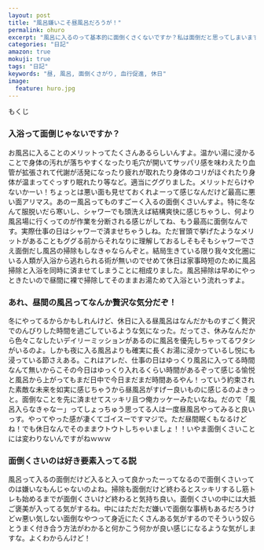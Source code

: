```yaml
---
layout: post
title: "風呂嫌いこそ昼風呂だろうが！"
permalink: ohuro
excerpt: "風呂に入るのって基本的に面倒くさくないですか？私は面倒だと思ってしまいます。出来れば風呂に入らずに身体を綺麗に出来る魔法とかあったら良いなとか思っちゃいます。しかし休日の昼風呂はなんかアリなんですよ"
categories: "日記"
amazon: true
mokuji: true
tags: "日記"
keywords: "昼, 風呂, 面倒くさがり, 血行促進, 休日"
image:
  feature: huro.jpg
---
```


<div id="mokuji"><span>もくじ</span></div>

### 入浴って面倒じゃないですか？

お風呂に入ることのメリットってたくさんあるらしいんすよ。温かい湯に浸かることで身体の汚れが落ちやすくなったり毛穴が開いてサッパリ感を味わえたり血管が拡張されて代謝が活発になったり疲れが取れたり身体のコリがほぐれたり身体が温まってぐっすり眠れたり等など。適当にググりました。メリットだらけやないかーい！ちょっとは悪い面も見せておくれよーって感じなんだけど最高に悪い面アリマス。あのー風呂ってものすごーく入るの面倒くさいんすよ。特に冬なんて服脱いだら寒いし、シャワーでも頭洗えば結構爽快に感じちゃうし、何より風呂場に行くってのが作業を分断される感じがしてね、もう最高に面倒なんです。実際仕事の日はシャワーで済ませちゃうしね。ただ冒頭で挙げたようなメリットがあることもググる前からそれなりに理解しておるしそもそもシャワーでさえ面倒だし風呂の掃除もしなきゃならんぞと。結局生きている限り我々文化圏にいる人類が入浴から逃れられる術が無いのでせめて休日は家事時短のために風呂掃除と入浴を同時に済ませてしまうことに相成りました。風呂掃除は早めにやっときたいので昼間に裸で掃除してそのままお湯ためて入浴という流れっすよ。

### あれ、昼間の風呂ってなんか贅沢な気分だぞ！

冬にやってるからかもしれんけど、休日に入る昼風呂はなんだかものすごく贅沢でのんびりした時間を過ごしているような気になった。だってさ、休みなんだから色々こなしたいデイリーミッションがあるのに風呂を優先しちゃってるワタシがいるのよ。しかも夜に入る風呂よりも確実に長くお湯に浸かっているし悦にも浸っている節さえある。これはアレだ、仕事の日はゆっくり風呂に入ってる時間なんて無いからこその今日はゆっくり入れるくらい時間があるぞって感じる愉悦と風呂から上がってもまだ日中で今日まだまだ時間あるやん！っていう約束された素敵な未来を如実に感じちゃうから昼風呂がすげー良いものに感じるのよきっと。面倒なことを先に済ませてスッキリ且つ俺カッケーみたいなね。だので「風呂入らなきゃなー」ってしょっちゅう思ってる人は一度昼風呂やってみると良いっす。やってやった感が凄くてゴイスーですマジで。ただ昼間眠くもなるけどね！でも休日なんでそのままウトウトしちゃいましょ！！いやま面倒くさいことには変わりないんですがねｗｗｗ

### 面倒くさいのは好き要素入ってる説

風呂って入るの面倒だけど入ると入って良かったーってなるので面倒くさいってのは嫌いなもんじゃないのよね。掃除も面倒だけど終わるとスッキリするし筋トレも始めるまでが面倒くさいけど終わると気持ち良い。面倒くさいの中には大抵ご褒美が入ってる気がするね。中にはただただ嫌いで面倒な事柄もあるだろうけどｗ悪い気しない面倒なやつって身近にたくさんある気がするのでそういう奴らとうまく付き合う方法がわかると何かこう何かが良い感じになるような気がしますな。よくわからんけど！